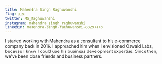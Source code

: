 ```yaml
---
title: Mahendra Singh Raghuwanshi
flag: 🇮🇳
twitter: MS_Raghuwanshi
instagram: mahendra_singh_raghuwanshi
linkedin: mahendra-singh-raghuwanshi-88297a7b
---
```


I started working with Mahendra as a consultant to his e-commerce company back in 2016. I approached him when I envisioned Oswald Labs, because I knew I could use his business development expertise. Since then, we've been close friends and business partners.
